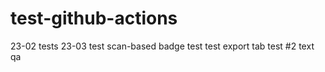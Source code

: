 # test-github-actions

23-02 tests
23-03 test
scan-based badge test
test export tab
test #2
text qa
